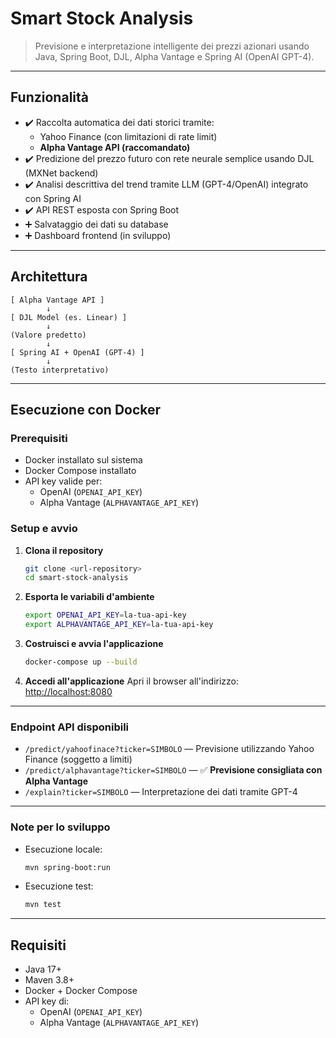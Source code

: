 # Smart Stock Analysis

> Previsione e interpretazione intelligente dei prezzi azionari usando Java, Spring Boot, DJL, Alpha Vantage e Spring AI (OpenAI GPT-4).

---

## Funzionalità

- ✔️ Raccolta automatica dei dati storici tramite:
    - Yahoo Finance (con limitazioni di rate limit)
    - **Alpha Vantage API (raccomandato)**
- ✔️ Predizione del prezzo futuro con rete neurale semplice usando DJL (MXNet backend)
- ✔️ Analisi descrittiva del trend tramite LLM (GPT-4/OpenAI) integrato con Spring AI
- ✔️ API REST esposta con Spring Boot
- ➕ Salvataggio dei dati su database
- ➕ Dashboard frontend (in sviluppo)

---

## Architettura

```text
[ Alpha Vantage API ]
        ↓
[ DJL Model (es. Linear) ]
        ↓
(Valore predetto)
        ↓
[ Spring AI + OpenAI (GPT-4) ]
        ↓
(Testo interpretativo)
```

---

## Esecuzione con Docker

### Prerequisiti
- Docker installato sul sistema
- Docker Compose installato
- API key valide per:
    - OpenAI (`OPENAI_API_KEY`)
    - Alpha Vantage (`ALPHAVANTAGE_API_KEY`)

### Setup e avvio

1. **Clona il repository**
   ```bash
   git clone <url-repository>
   cd smart-stock-analysis
   ```

2. **Esporta le variabili d'ambiente**
   ```bash
   export OPENAI_API_KEY=la-tua-api-key
   export ALPHAVANTAGE_API_KEY=la-tua-api-key
   ```

3. **Costruisci e avvia l'applicazione**
   ```bash
   docker-compose up --build
   ```

4. **Accedi all'applicazione**
   Apri il browser all'indirizzo: [http://localhost:8080](http://localhost:8080)

---

### Endpoint API disponibili

- `/predict/yahoofinace?ticker=SIMBOLO` — Previsione utilizzando Yahoo Finance (soggetto a limiti)
- `/predict/alphavantage?ticker=SIMBOLO` — ✅ **Previsione consigliata con Alpha Vantage**
- `/explain?ticker=SIMBOLO` — Interpretazione dei dati tramite GPT-4

---

### Note per lo sviluppo

- Esecuzione locale:
  ```bash
  mvn spring-boot:run
  ```
- Esecuzione test:
  ```bash
  mvn test
  ```

---

## Requisiti

- Java 17+
- Maven 3.8+
- Docker + Docker Compose
- API key di:
    - OpenAI (`OPENAI_API_KEY`)
    - Alpha Vantage (`ALPHAVANTAGE_API_KEY`)